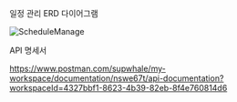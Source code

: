 

일정 관리 ERD 다이어그램

![ScheduleManage](https://github.com/user-attachments/assets/540c889e-1b07-4af6-86be-685a4f0f0988)



API 명세서

https://www.postman.com/supwhale/my-workspace/documentation/nswe67t/api-documentation?workspaceId=4327bbf1-8623-4b39-82eb-8f4e760814d6
